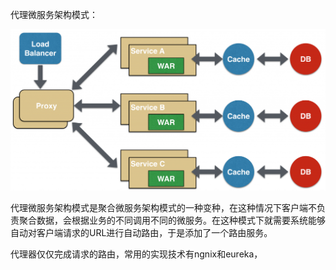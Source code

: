代理微服务架构模式：

![](/assets/daili-weifuwu.png)

代理微服务架构模式是聚合微服务架构模式的一种变种，在这种情况下客户端不负责聚合数据，会根据业务的不同调用不同的微服务。在这种模式下就需要系统能够自动对客户端请求的URL进行自动路由，于是添加了一个路由服务。

代理器仅仅完成请求的路由，常用的实现技术有ngnix和eureka，


